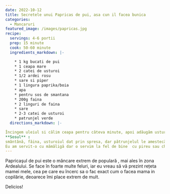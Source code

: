 ```yaml
---
date: 2022-10-12
title: Secretele unui Papricas de pui, asa cun il facea bunica
categories:
  - Mancaruri
featured_image: /images/papricas.jpg
recipe:
  servings: 4-6 portii
  prep: 15 minute
  cook: 50-60 minute
  ingredients_markdown: |-

    * 1 kg bucati de pui
    * 1 ceapa mare
    * 2 catei de usturoi
    * 1/2 ardei rosu
    * sare si piper
    * 1 lingura paprika/boia
    * apa
    * pentru sos de smantana
    * 200g faina
    * 2 linguri de faina
    * sare
    * 2-3 catei de usturoi
    * patrunjel verde
  directions_markdown: |-

Încingem uleiul si călim ceapa pentru câteva minute, apoi adăugăm usturoiul tăiat mărunt și mai călim împreună câteva minute. Punem paprika, amestecăm, apoi punem și  pulpele. Amestecăm ușor, punem puțină apă, sare si piper. Acoperim și lăsăm să se facă totul împreună  pt 5 minute. Apoi turnăm apă cât să acopere carnea( dar nu mai mult ). Amestecăm ușor, punem capacul și lăsăm  la foc mic să fiarbă totul pentru 35-40 minute. 
**Sosul** : 
smântână, făina, usturoiul dat prin spresa, dar pătrunjelul le amestecăm împreună apoi turnăm puțin lapte pt a face consistenta dorită. îl turnăm peste carne și  mai lăsăm să fiarbă câteva minute sau până se îngroașă sosul. 
Eu am servit-o cu mămăligă dar o servim la fel de bine  cu pireu sau chiar cu paste. Pofta bună vă doresc și  sper să vă placă  rezultatul și să încercați reteta!
---
```

Papricaşul de pui este o mâncare extrem de populară , mai ales în  zona Ardealului. Se face în  foarte multe feluri, iar eu vreau să vă prezint rețeta mamei mele, cea pe care  eu  încerc sa o fac exact cum o facea mama in copilărie, deoarece îmi place extrem de mult. 

Delicios!